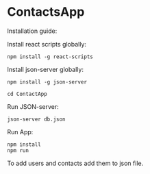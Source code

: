 # ContactsApp

Installation guide:

Install react scripts globally:
```
npm install -g react-scripts
```

Install json-server globally:

```
npm install -g json-server
```

```
cd ContactApp
```

Run JSON-server:

```
json-server db.json
```

Run App:

```
npm install
npm run
```

To add users and contacts add them to json file.
